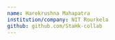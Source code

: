 ```yaml
---
name: Harekrushna Mahapatra
institution/company: NIT Rourkela
github: github.com/StaHk-collab
---
```

